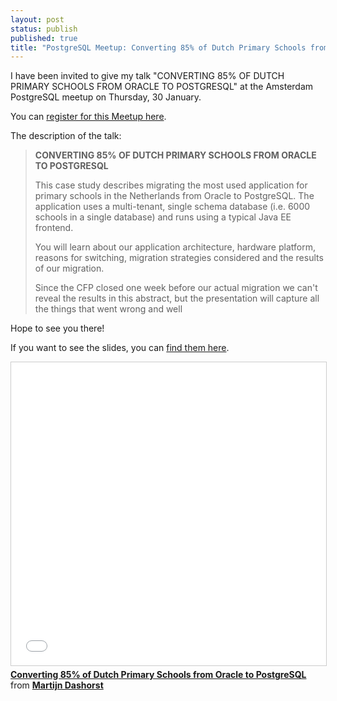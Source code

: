```yaml
---
layout: post
status: publish
published: true
title: "PostgreSQL Meetup: Converting 85% of Dutch Primary Schools from Oracle to PostgreSQL"
---
```


I have been invited to give my talk "CONVERTING 85% OF DUTCH PRIMARY SCHOOLS FROM ORACLE TO POSTGRESQL" at the Amsterdam PostgreSQL meetup on Thursday, 30 January.

You can [register for this Meetup here][register].

The description of the talk:

> **CONVERTING 85% OF DUTCH PRIMARY SCHOOLS FROM ORACLE TO POSTGRESQL**
>
> This case study describes migrating the most used application for primary schools in the Netherlands from Oracle to PostgreSQL. The application uses a multi-tenant, single schema database (i.e. 6000 schools in a single database) and runs using a typical Java EE frontend.
>
> You will learn about our application architecture, hardware platform, reasons for switching, migration strategies considered and the results of our migration.
> 
> Since the CFP closed one week before our actual migration we can't reveal the results in this abstract, but the presentation will capture all the things that went wrong and well

Hope to see you there!

If you want to see the slides, you can [find them here][slides].

<iframe src="//www.slideshare.net/slideshow/embed_code/key/iQireUjHBfw2NH" width="595" height="485" frameborder="0" marginwidth="0" marginheight="0" scrolling="no" style="border:1px solid #CCC; border-width:1px; margin-bottom:5px; max-width: 100%;" allowfullscreen> </iframe> <div style="margin-bottom:5px"> <strong> <a href="//www.slideshare.net/dashorst/converting-85-of-dutch-primary-schools-from-oracle-to-postgresql" title="Converting 85% of Dutch Primary Schools from Oracle to PostgreSQL" target="_blank">Converting 85% of Dutch Primary Schools from Oracle to PostgreSQL</a> </strong> from <strong><a href="https://www.slideshare.net/dashorst" target="_blank">Martijn Dashorst</a></strong> </div>

[register]: https://www.meetup.com/PostgreSQL-User-Group-NL/events/267249488/
[slides]: https://www.slideshare.net/dashorst/converting-85-of-dutch-primary-schools-from-oracle-to-postgresql
